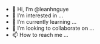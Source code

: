 - 👋 Hi, I’m @leanhnguye
- 👀 I’m interested in ...
- 🌱 I’m currently learning ...
- 💞️ I’m looking to collaborate on ...
- 📫 How to reach me ...

<!---
leanhnguye/leanhnguye is a ✨ special ✨ repository because its `README.md` (this file) appears on your GitHub profile.
You can click the Preview link to take a look at your changes.
--->
